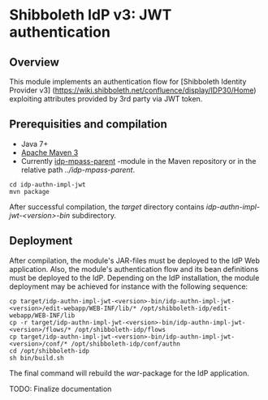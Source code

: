 # Shibboleth IdP v3: JWT authentication

## Overview

This module implements an authentication flow for [Shibboleth Identity Provider v3]
(https://wiki.shibboleth.net/confluence/display/IDP30/Home) exploiting attributes provided by 
3rd party via JWT token.

## Prerequisities and compilation

- Java 7+
- [Apache Maven 3](https://maven.apache.org/)
- Currently [idp-mpass-parent](https://github.com/Digipalvelutehdas/MPASS-proxy/tree/master/idp-mpass-parent) -module in the Maven repository or in the relative path _../idp-mpass-parent_.

```
cd idp-authn-impl-jwt
mvn package
```

After successful compilation, the _target_ directory contains _idp-authn-impl-jwt-\<version\>-bin_
subdirectory.

## Deployment

After compilation, the module's JAR-files must be deployed to the IdP Web
application. Also, the module's authentication flow and its bean definitions must
be deployed to the IdP. Depending on the IdP installation, the module deployment may be achieved for instance 
with the following sequence:

```
cp target/idp-authn-impl-jwt-<version>-bin/idp-authn-impl-jwt-<version>/edit-webapp/WEB-INF/lib/* /opt/shibboleth-idp/edit-webapp/WEB-INF/lib
cp -r target/idp-authn-impl-jwt-<version>-bin/idp-authn-impl-jwt-<version>/flows/* /opt/shibboleth-idp/flows
cp target/idp-authn-impl-jwt-<version>-bin/idp-authn-impl-jwt-<version>/conf/* /opt/shibboleth-idp/conf/authn
cd /opt/shibboleth-idp
sh bin/build.sh
```

The final command will rebuild the _war_-package for the IdP application.

TODO: Finalize documentation
